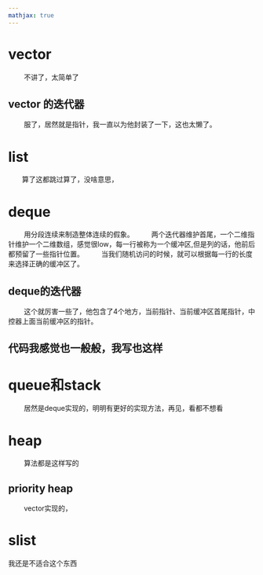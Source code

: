 ```yaml
---
mathjax: true
---
```


# vector
&emsp;&emsp; 不讲了，太简单了

## vector 的迭代器
&emsp;&emsp; 服了，居然就是指针，我一直以为他封装了一下，这也太懒了。

# list
&emsp;&emsp;算了这都跳过算了，没啥意思，

# deque
&emsp;&emsp; 用分段连续来制造整体连续的假象。
&emsp;&emsp; 两个迭代器维护首尾，一个二维指针维护一个二维数组，感觉很low，每一行被称为一个缓冲区,但是列的话，他前后都预留了一些指针位置。
&emsp;&emsp; 当我们随机访问的时候，就可以根据每一行的长度来选择正确的缓冲区了。
## deque的迭代器
&emsp;&emsp; 这个就厉害一些了，他包含了4个地方，当前指针、当前缓冲区首尾指针，中控器上面当前缓冲区的指针。
## 代码我感觉也一般般，我写也这样

# queue和stack
&emsp;&emsp; 居然是deque实现的，明明有更好的实现方法，再见，看都不想看

# heap
&emsp;&emsp; 算法都是这样写的
## priority heap
&emsp;&emsp; vector实现的，

# slist
我还是不适合这个东西
